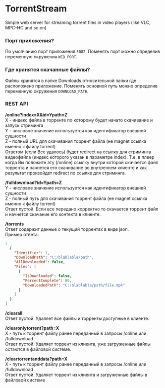 # TorrentStream
Simple web server for streaming torrent files in video players (like VLC, MPC-HC and so on)

### Порт приложения?
По умолчанию порт приложения `5082`. Поменять порт можно  определив переменную окружения `WEB_PORT`.

### Где хранятся скачанные файлы?
Файлы хранятся в папке Downloads относительной папки где расположено приложение. Поменять основной путь можно определив переменную окружения `DOWNLOAD_PATH`.

### REST API
**/online?index=X&id=Ypath=Z**  
X - индекс файла в торренте по которому будет начато скачивание и запуск стриминга  
Y - числовое значение используется как идентификатор внешней сущности  
Z - полный URL для скачивания торрент файла (не magnet ссылка именно к файлу torrent)  
Ответом (если Все удалось) будет redirect на ссылку для стриминга видеофайла (индекс которого указан в параметре index).
Т.е. в плеер когда Вы положите эту (/online) ссылку внутри которой скачается файл торрента и начнется его скачивание во внутреннем клиенте и как результат
произойдет redirect по ссылке для стриминга.  
  
**/fulldownload?id=Ypath=Z**  
Y - числовое значение используется как идентификатор внешней сущности  
Z - полный путь для скачивания торрент файла (не magnet ссылка именно к файлу torrent)  
Ответ пустой. Если все передано корректно то скачается торрент файл и начнется скачание его контекта в клиенте.
  
**/torrents**  
Ответ содержит данные о текущий торрентах в виде json.  
Пример ответа:
```json
[
  {
    "Identifier": 1, 
    "DownloadPath": "C:/blablabla/path",
    "AllDownloaded": false,
    "Files": [
      {
        "IsDownloaded": false,
        "PercentComplete": 80,
        "DownloadedPath": "C:/blablabla/path/file.mp4"
      }
    ]
  }
]
```
  
**/clearall**  
Ответ пустой. Удаляет все файлы и торренты доступные в клиенте.
  
**/clearonlytorrent?path=X**  
X - путь к торрент файлу ранее переданный в запросы /online или /fulldownload  
Ответ пустой. Удаляет торрент из клиента, уже загруженные файлы остаются в файловой системе.
  
**/cleartorrentanddata?path=X**  
X - путь к торрент файлу ранее переданный в запросы /online или /fulldownload  
Ответ пустой. Удаляет торрент из клиента и загруженные файлы в файловой системе
